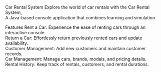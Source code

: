 Car Rental System
Explore the world of car rentals with the Car Rental System,                                                                    
A Java-based console application that combines learning and simulation.                                                                                                                                                                                         

Features
Rent a Car: Experience the ease of renting cars through an interactive console.                                                 
Return a Car: Effortlessly return previously rented cars and update availability.                                               
Customer Management: Add new customers and maintain customer records.                                                           
Car Management: Manage cars, brands, models, and pricing details.                                                               
Rental History: Keep track of rentals, customers, and rental durations.
